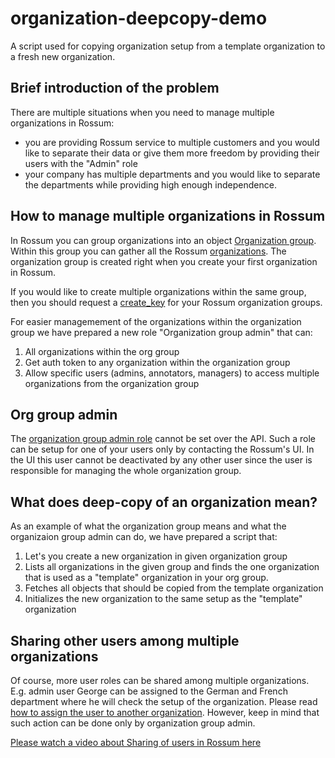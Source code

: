 # organization-deepcopy-demo
A script used for copying organization setup from a template organization to a fresh new organization.

## Brief introduction of the problem
There are multiple situations when you need to manage multiple organizations in Rossum:
* you are providing Rossum service to multiple customers and you would like to separate their data or give them more freedom by providing their users with the "Admin" role
* your company has multiple departments and you would like to separate the departments while providing high enough independence.

## How to manage multiple organizations in Rossum
In Rossum you can group organizations into an object [Organization group](https://api.elis.rossum.ai/docs/#organization-group). Within this group you can gather all the Rossum [organizations](https://api.elis.rossum.ai/docs/#organization). The organization group is created right when you create your first organization in Rossum.

If you would like to create multiple organizations within the same group, then you should request a [create_key](https://api.elis.rossum.ai/docs/#create-new-organization) for your Rossum organization groups.

For easier managemement of the organizations within the organization group we have prepared a new role "Organization group admin" that can:
1. All organizations within the org group
2. Get auth token to any organization within the organization group
3. Allow specific users (admins, annotators, managers) to access multiple organizations from the organization group

## Org group admin
The [organization group admin role](https://api.elis.rossum.ai/docs/#retrieve-all-membership-organizations) cannot be set over the API. Such a role can be setup for one of your users only by contacting the Rossum's UI. In the UI this user cannot be deactivated by any other user since the user is responsible for managing the whole organization group.

## What does deep-copy of an organization mean?
As an example of what the organization group means and what the organizaion group admin can do, we have prepared a script that:
1. Let's you create a new organization in given organization group
2. Lists all organizations in the given group and finds the one organization that is used as a "template"  organization in your org group.
3. Fetches all objects that should be copied from the template organization
4. Initializes the new organization to the same setup as the "template" organization

## Sharing other users among multiple organizations
Of course, more user roles can be shared among multiple organizations. E.g. admin user George can be assigned to the German and French department where he will check the setup of the organization. Please read [how to assign the user to another organization](https://api.elis.rossum.ai/docs/#create-new-membership). However, keep in mind that such action can be done only by organization group admin.

<a href="https://www.youtube.com/embed/7MvitiSEp0I">Please watch a video about Sharing of users in Rossum here</a> 
